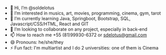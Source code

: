 - 👋 Hi, I’m @soldelotus
- 👀 I’m interested in musics, art, movies, programming, cinema, gym, tarot
- 🌱 I’m currently learning Java, Springboot, Bootstrap, SQL, Javascript/CSS/HTML, React and GIT
- 💞️ I’m looking to collaborate on any project, especially in back-end
- 📫 How to reach me +55 (81)99930-6372 or sdelotus@gmail.com
- 😄 Pronouns: he/she/they
- ⚡ Fun fact: I'm multiartist and I do 2 universities: one of them is Cinema

<!---
soldelotus/soldelotus is a ✨ special ✨ repository because its `README.md` (this file) appears on your GitHub profile.
You can click the Preview link to take a look at your changes.
--->
